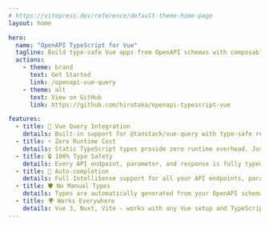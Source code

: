 ```yaml
---
# https://vitepress.dev/reference/default-theme-home-page
layout: home

hero:
  name: "OpenAPI TypeScript for Vue"
  tagline: Build type-safe Vue apps from OpenAPI schemas with composables.
  actions:
    - theme: brand
      text: Get Started
      link: /openapi-vue-query
    - theme: alt
      text: View on GitHub
      link: https://github.com/hirotaka/openapi-typescript-vue

features:
  - title: 🚀 Vue Query Integration
    details: Built-in support for @tanstack/vue-query with type-safe reactive queries, mutations, and infinite queries.
  - title: ⚡ Zero Runtime Cost
    details: Static TypeScript types provide zero runtime overhead. Just pure, fast, type-safe API calls.
  - title: 🔒 100% Type Safety
    details: Every API endpoint, parameter, and response is fully typed. Catch errors at compile time, not runtime.
  - title: 🎯 Auto-completion
    details: Full IntelliSense support for all your API endpoints, parameters, and response data.
  - title: 🛡️ No Manual Types
    details: Types are automatically generated from your OpenAPI schema. No more manual typing or maintenance.
  - title: 🌍 Works Everywhere
    details: Vue 3, Nuxt, Vite - works with any Vue setup and TypeScript configuration.
---
```


